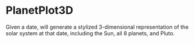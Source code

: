# PlanetPlot3D
Given a date, will generate a stylized 3-dimensional representation of the solar system at that date, including the Sun, all 8 planets, and Pluto.
